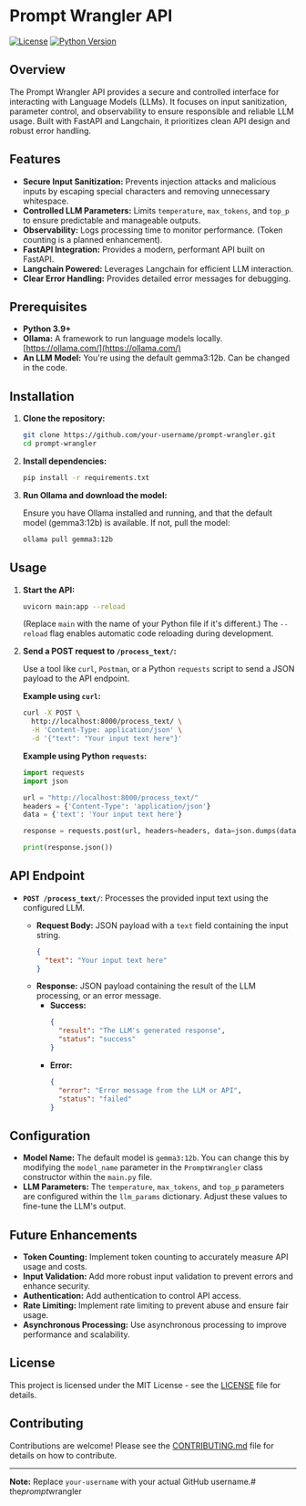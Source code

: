 # Prompt Wrangler API

[![License](https://img.shields.io/license/MIT/master)](https://github.com/your-username/prompt-wrangler/blob/master/LICENSE)
[![Python Version](https://img.shields.io/badge/python-3.9+-informational)](https://www.python.org/)

## Overview

The Prompt Wrangler API provides a secure and controlled interface for interacting with Language Models (LLMs). It focuses on input sanitization, parameter control, and observability to ensure responsible and reliable LLM usage. Built with FastAPI and Langchain, it prioritizes clean API design and robust error handling.

## Features

*   **Secure Input Sanitization:**  Prevents injection attacks and malicious inputs by escaping special characters and removing unnecessary whitespace.
*   **Controlled LLM Parameters:** Limits `temperature`, `max_tokens`, and `top_p` to ensure predictable and manageable outputs.
*   **Observability:** Logs processing time to monitor performance.  (Token counting is a planned enhancement).
*   **FastAPI Integration:** Provides a modern, performant API built on FastAPI.
*   **Langchain Powered:** Leverages Langchain for efficient LLM interaction.
*   **Clear Error Handling:**  Provides detailed error messages for debugging.

## Prerequisites

*   **Python 3.9+**
*   **Ollama:** A framework to run language models locally.  [https://ollama.com/](https://ollama.com/)
*   **An LLM Model:** You're using the default gemma3:12b. Can be changed in the code.

## Installation

1.  **Clone the repository:**

    ```bash
    git clone https://github.com/your-username/prompt-wrangler.git
    cd prompt-wrangler
    ```

2.  **Install dependencies:**

    ```bash
    pip install -r requirements.txt
    ```

3.  **Run Ollama and download the model:**

    Ensure you have Ollama installed and running, and that the default model (gemma3:12b) is available. If not, pull the model:

    ```bash
    ollama pull gemma3:12b
    ```

## Usage

1.  **Start the API:**

    ```bash
    uvicorn main:app --reload
    ```
    (Replace `main` with the name of your Python file if it's different.)  The `--reload` flag enables automatic code reloading during development.

2.  **Send a POST request to `/process_text/`:**

    Use a tool like `curl`, `Postman`, or a Python `requests` script to send a JSON payload to the API endpoint.

    **Example using `curl`:**

    ```bash
    curl -X POST \
      http://localhost:8000/process_text/ \
      -H 'Content-Type: application/json' \
      -d '{"text": "Your input text here"}'
    ```

    **Example using Python `requests`:**

    ```python
    import requests
    import json

    url = "http://localhost:8000/process_text/"
    headers = {'Content-Type': 'application/json'}
    data = {'text': 'Your input text here'}

    response = requests.post(url, headers=headers, data=json.dumps(data))

    print(response.json())
    ```

## API Endpoint

*   **`POST /process_text/`**: Processes the provided input text using the configured LLM.

    *   **Request Body:**  JSON payload with a `text` field containing the input string.
        ```json
        {
          "text": "Your input text here"
        }
        ```
    *   **Response:** JSON payload containing the result of the LLM processing, or an error message.
        *   **Success:**
            ```json
            {
              "result": "The LLM's generated response",
              "status": "success"
            }
            ```
        *   **Error:**
            ```json
            {
              "error": "Error message from the LLM or API",
              "status": "failed"
            }
            ```

## Configuration

*   **Model Name:**  The default model is `gemma3:12b`.  You can change this by modifying the `model_name` parameter in the `PromptWrangler` class constructor within the `main.py` file.
*   **LLM Parameters:** The `temperature`, `max_tokens`, and `top_p` parameters are configured within the `llm_params` dictionary.  Adjust these values to fine-tune the LLM's output.

## Future Enhancements

*   **Token Counting:** Implement token counting to accurately measure API usage and costs.
*   **Input Validation:** Add more robust input validation to prevent errors and enhance security.
*   **Authentication:**  Add authentication to control API access.
*   **Rate Limiting:**  Implement rate limiting to prevent abuse and ensure fair usage.
*   **Asynchronous Processing:**  Use asynchronous processing to improve performance and scalability.

## License

This project is licensed under the MIT License - see the [LICENSE](https://github.com/your-username/prompt-wrangler/blob/master/LICENSE) file for details.

## Contributing

Contributions are welcome! Please see the [CONTRIBUTING.md](https://github.com/your-username/prompt-wrangler/blob/master/CONTRIBUTING.md) file for details on how to contribute.

---

**Note:** Replace `your-username` with your actual GitHub username.#   t h e _ p r o m p t _ w r a n g l e r  
 